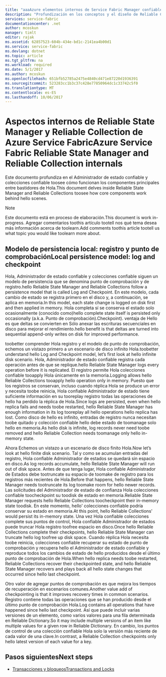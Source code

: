 ```yaml
---
title: "aaaAzure elementos internos de Service Fabric Manager confiable de estado y recopilación confiable | Documentos de Microsoft"
description: "Profundización en los conceptos y el diseño de Reliable Collection en Azure Service Fabric."
services: service-fabric
documentationcenter: .net
author: mcoskun
manager: timlt
editor: rajak
ms.assetid: 62857523-604b-434e-bd1c-2141ea4b00d1
ms.service: service-fabric
ms.devlang: dotnet
ms.topic: article
ms.tgt_pltfrm: na
ms.workload: required
ms.date: 5/1/2017
ms.author: mcoskun
ms.openlocfilehash: 651bfb52785a2475e4840cd471e87220d1936391
ms.sourcegitcommit: 523283cc1b3c37c428e77850964dc1c33742c5f0
ms.translationtype: MT
ms.contentlocale: es-ES
ms.lasthandoff: 10/06/2017
---
```

# <a name="azure-service-fabric-reliable-state-manager-and-reliable-collection-internals"></a><span data-ttu-id="07cfe-103">Aspectos internos de Reliable State Manager y Reliable Collection de Azure Service Fabric</span><span class="sxs-lookup"><span data-stu-id="07cfe-103">Azure Service Fabric Reliable State Manager and Reliable Collection internals</span></span>
<span data-ttu-id="07cfe-104">Este documento profundiza en el Administrador de estado confiable y colecciones confiable toosee cómo funcionan los componentes principales entre bastidores de Hola.</span><span class="sxs-lookup"><span data-stu-id="07cfe-104">This document delves inside Reliable State Manager and Reliable Collections toosee how core components work behind hello scenes.</span></span>

> [!NOTE]
> <span data-ttu-id="07cfe-105">Este documento está en proceso de elaboración.</span><span class="sxs-lookup"><span data-stu-id="07cfe-105">This document is work in-progress.</span></span> <span data-ttu-id="07cfe-106">Agregar comentarios toothis artículo tootell nos qué tema desea más información acerca de toolearn.</span><span class="sxs-lookup"><span data-stu-id="07cfe-106">Add comments toothis article tootell us what topic you would like toolearn more about.</span></span>
>

##  <a name="local-persistence-model-log-and-checkpoint"></a><span data-ttu-id="07cfe-107">Modelo de persistencia local: registro y punto de comprobación</span><span class="sxs-lookup"><span data-stu-id="07cfe-107">Local persistence model: log and checkpoint</span></span>
<span data-ttu-id="07cfe-108">Hola, Administrador de estado confiable y colecciones confiable siguen un modelo de persistencia que se denomina punto de comprobación y de registro.</span><span class="sxs-lookup"><span data-stu-id="07cfe-108">hello Reliable State Manager and Reliable Collections follow a persistence model that is called Log and Checkpoint.</span></span>
<span data-ttu-id="07cfe-109">En este modelo, cada cambio de estado se registra primero en el disco y, a continuación, se aplica en memoria.</span><span class="sxs-lookup"><span data-stu-id="07cfe-109">In this model, each state change is logged on disk first and then applied in memory.</span></span>
<span data-ttu-id="07cfe-110">Hola completa sí se conserva el estado solo ocasionalmente (conocido como)</span><span class="sxs-lookup"><span data-stu-id="07cfe-110">hello complete state itself is persisted only occasionally (a.k.a.</span></span> <span data-ttu-id="07cfe-111">Punto de comprobación).</span><span class="sxs-lookup"><span data-stu-id="07cfe-111">Checkpoint).</span></span>
<span data-ttu-id="07cfe-112">ventaja de Hello es que deltas se convierten en Sólo anexar las escrituras secuenciales en disco para mejorar el rendimiento.</span><span class="sxs-lookup"><span data-stu-id="07cfe-112">hello benefit is that deltas are turned into sequential append-only writes on disk for improved performance.</span></span>

<span data-ttu-id="07cfe-113">toobetter comprender Hola registro y el modelo de punto de comprobación, echemos un vistazo primero a un escenario de disco infinito Hola.</span><span class="sxs-lookup"><span data-stu-id="07cfe-113">toobetter understand hello Log and Checkpoint model, let’s first look at hello infinite disk scenario.</span></span>
<span data-ttu-id="07cfe-114">Hola, Administrador de estado confiable registra cada operación antes de que se replique.</span><span class="sxs-lookup"><span data-stu-id="07cfe-114">hello Reliable State Manager logs every operation before it is replicated.</span></span>
<span data-ttu-id="07cfe-115">El registro permite Hola colecciones confiable tooapply Hola únicamente en la memoria.</span><span class="sxs-lookup"><span data-stu-id="07cfe-115">Logging allows hello Reliable Collections tooapply hello operation only in memory.</span></span>
<span data-ttu-id="07cfe-116">Puesto que los registros se conservan, incluso cuando réplica Hola se produce un error y necesita toobe reinicia, Hola confiable Administrador de estado tiene suficiente información en su tooreplay registro todas las operaciones de hello ha perdido la réplica de Hola.</span><span class="sxs-lookup"><span data-stu-id="07cfe-116">Since logs are persisted, even when hello replica fails and needs toobe restarted, hello Reliable State Manager has enough information in its log tooreplay all hello operations hello replica has lost.</span></span>
<span data-ttu-id="07cfe-117">Como disco de hello es infinito, entradas de registro nunca necesitan toobe quitado y colección confiable hello debe estado de toomanage solo hello en memoria.</span><span class="sxs-lookup"><span data-stu-id="07cfe-117">As hello disk is infinite, log records never need toobe removed and hello Reliable Collection needs toomanage only hello in-memory state.</span></span>

<span data-ttu-id="07cfe-118">Ahora Echemos un vistazo a un escenario de disco finito Hola.</span><span class="sxs-lookup"><span data-stu-id="07cfe-118">Now let’s look at hello finite disk scenario.</span></span>
<span data-ttu-id="07cfe-119">Tal y como se acumulan entradas del registro, Hola confiable Administrador de estados se quedará sin espacio en disco.</span><span class="sxs-lookup"><span data-stu-id="07cfe-119">As log records accumulate, hello Reliable State Manager will run out of disk space.</span></span>
<span data-ttu-id="07cfe-120">Antes de que tenga lugar, Hola confiable Administrador de Estados debe tootruncate su espacio de toomake de registro para los registros más recientes de Hola.</span><span class="sxs-lookup"><span data-stu-id="07cfe-120">Before that happens, hello Reliable State Manager needs tootruncate its log toomake room for hello newer records.</span></span>
<span data-ttu-id="07cfe-121">Las solicitudes del Administrador de estado de confianza Hola colecciones confiable toocheckpoint su toodisk de estado en memoria.</span><span class="sxs-lookup"><span data-stu-id="07cfe-121">Reliable State Manager requests hello Reliable Collections toocheckpoint their in-memory state toodisk.</span></span>
<span data-ttu-id="07cfe-122">En este momento, hello' colecciones confiable podría conservar su estado en memoria.</span><span class="sxs-lookup"><span data-stu-id="07cfe-122">At this point, hello Reliable Collections' would persist its in-memory state.</span></span>
<span data-ttu-id="07cfe-123">Una vez Hola confiable colecciones complete sus puntos de control, Hola confiable Administrador de estados puede truncar Hola registro toofree espacio en disco.</span><span class="sxs-lookup"><span data-stu-id="07cfe-123">Once hello Reliable Collections complete their checkpoints, hello Reliable State Manager can truncate hello log toofree up disk space.</span></span>
<span data-ttu-id="07cfe-124">Cuando réplica Hola necesita toobe reinicia, colecciones confiable recuperar su estado de punto de comprobación y recupera hello el Administrador de estado confiable y reproduce todos los cambios de estado de hello producidos desde el último punto de comprobación de Hola.</span><span class="sxs-lookup"><span data-stu-id="07cfe-124">When hello replica needs toobe restarted, Reliable Collections recover their checkpointed state, and hello Reliable State Manager recovers and plays back all hello state changes that occurred since hello last checkpoint.</span></span>

<span data-ttu-id="07cfe-125">Otro valor de agregar puntos de comprobación es que mejora los tiempos de recuperación en escenarios comunes.</span><span class="sxs-lookup"><span data-stu-id="07cfe-125">Another value add of checkpointing is that it improves recovery times in common scenarios.</span></span> <span data-ttu-id="07cfe-126">Registro contiene todas las operaciones que se han producido desde el último punto de comprobación Hola.</span><span class="sxs-lookup"><span data-stu-id="07cfe-126">Log contains all operations that have happened since hello last checkpoint.</span></span>
<span data-ttu-id="07cfe-127">Así que puede incluir varias versiones de un elemento, como varios valores para una fila determinada en Reliable Dictionary.</span><span class="sxs-lookup"><span data-stu-id="07cfe-127">So it may include multiple versions of an item like multiple values for a given row in Reliable Dictionary.</span></span>
<span data-ttu-id="07cfe-128">En cambio, los puntos de control de una colección confiable Hola solo la versión más reciente de cada valor de una clave.</span><span class="sxs-lookup"><span data-stu-id="07cfe-128">In contrast, a Reliable Collection checkpoints only hello latest version of each value for a key.</span></span>

## <a name="next-steps"></a><span data-ttu-id="07cfe-129">Pasos siguientes</span><span class="sxs-lookup"><span data-stu-id="07cfe-129">Next steps</span></span>
* [<span data-ttu-id="07cfe-130">Transacciones y bloqueos</span><span class="sxs-lookup"><span data-stu-id="07cfe-130">Transactions and Locks</span></span>](service-fabric-reliable-services-reliable-collections-transactions-locks.md)

